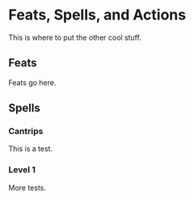 # Feats, Spells, and Actions

This is where to put the other cool stuff.

## Feats

Feats go here.

## Spells

### Cantrips

This is a test.

### Level 1

More tests.